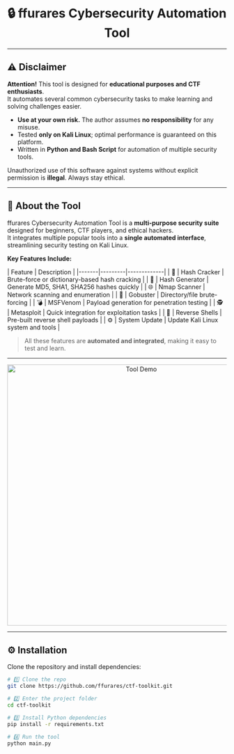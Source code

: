 <h1 align="center">🔒 ffurares Cybersecurity Automation Tool</h1>

---

## ⚠️ Disclaimer

**Attention!** This tool is designed for **educational purposes and CTF enthusiasts**.  
It automates several common cybersecurity tasks to make learning and solving challenges easier.  

- **Use at your own risk.** The author assumes **no responsibility** for any misuse.  
- Tested **only on Kali Linux**; optimal performance is guaranteed on this platform.  
- Written in **Python and Bash Script** for automation of multiple security tools.  

Unauthorized use of this software against systems without explicit permission is **illegal**. Always stay ethical.

---

## 📖 About the Tool

ffurares Cybersecurity Automation Tool is a **multi-purpose security suite** designed for beginners, CTF players, and ethical hackers.  
It integrates multiple popular tools into a **single automated interface**, streamlining security testing on Kali Linux.

**Key Features Include:**

| Feature | Description |
|-------|---------|-------------|
| 🔑 | Hash Cracker | Brute-force or dictionary-based hash cracking |
| 🧩 | Hash Generator | Generate MD5, SHA1, SHA256 hashes quickly |
| 🌐 | Nmap Scanner | Network scanning and enumeration |
| 🚪 | Gobuster | Directory/file brute-forcing |
| 💣 | MSFVenom | Payload generation for penetration testing |
| 🕵️ | Metasploit | Quick integration for exploitation tasks |
| 🔄 | Reverse Shells | Pre-built reverse shell payloads |
| ⚙️ | System Update | Update Kali Linux system and tools |

> All these features are **automated and integrated**, making it easy to test and learn.

---

<p align="center">
  <img src=".img/demo.gif" alt="Tool Demo" width="600">
</p>

---
## ⚙️ Installation

Clone the repository and install dependencies:

```bash
# 1️⃣ Clone the repo
git clone https://github.com/ffurares/ctf-toolkit.git

# 2️⃣ Enter the project folder
cd ctf-toolkit

# 3️⃣ Install Python dependencies
pip install -r requirements.txt

# 4️⃣ Run the tool
python main.py
```
